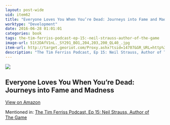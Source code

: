 ```yaml
---
layout: post-wide
uid: item62
title: "Everyone Loves You When You’re Dead: Journeys into Fame and Madness"
worktype: "Development"
date: 2016-06-28 01:01:01
categories: book
tags: the-tim-ferriss-podcast-ep-15:-neil-strauss-author-of-the-game
image-url: 51t2DAfV1nL._SY291_BO1,204,203,200_QL40_.jpg
item-url: http://target.georiot.com/Proxy.ashx?tsid=14707&GR_URL=http%3A%2F%2Fwww.amazon.com%2FEveryone-Loves-When-Youre-Dead%2Fdp%2F0061543675%2F
description: "The Tim Ferriss Podcast, Ep 15: Neil Strauss, Author of The Game"
---
```

<a href="http://target.georiot.com/Proxy.ashx?tsid=14707&GR_URL=http%3A%2F%2Fwww.amazon.com%2FEveryone-Loves-When-Youre-Dead%2Fdp%2F0061543675%2F" target="blank"><img src="../../../../img/thumbs/51t2DAfV1nL._SY291_BO1,204,203,200_QL40_.jpg" class="prod-img"></a>
<h2>Everyone Loves You When You’re Dead: Journeys into Fame and Madness</h2>
<p><a class="btn btn-primary" href="http://target.georiot.com/Proxy.ashx?tsid=14707&GR_URL=http%3A%2F%2Fwww.amazon.com%2FEveryone-Loves-When-Youre-Dead%2Fdp%2F0061543675%2F" target="blank">View on Amazon</a><p>
<p>Mentioned in: <a href="http://fourhourworkweek.com/2014/06/24/neil-strauss/" target="blank">The Tim Ferriss Podcast, Ep 15: Neil Strauss, Author of The Game</a></p>
